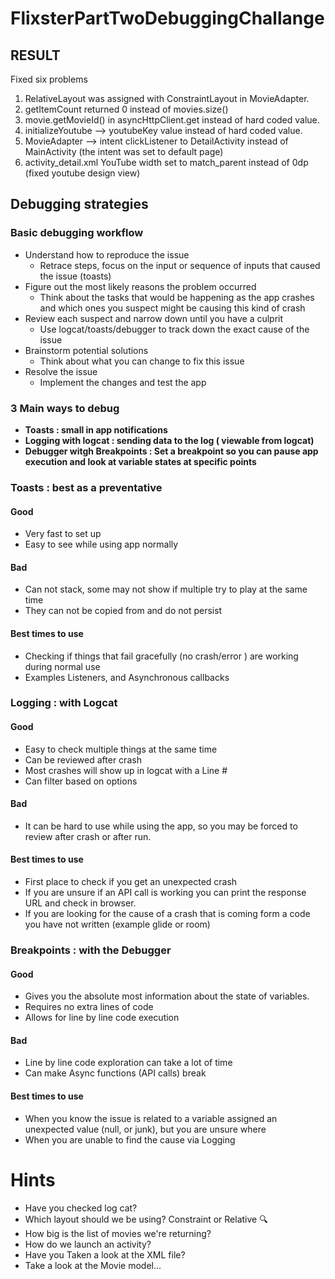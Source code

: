 # FlixsterPartTwoDebuggingChallange

## RESULT

Fixed six problems

1. RelativeLayout was assigned with ConstraintLayout in MovieAdapter.
2. getItemCount returned 0 instead of movies.size()
3. movie.getMovieId() in asyncHttpClient.get instead of hard coded value.
4. initializeYoutube —> youtubeKey value instead of hard coded value.
5. MovieAdapter —> intent clickListener to DetailActivity instead of MainActivity (the intent was set to default page)
6. activity_detail.xml YouTube width set to match_parent instead of 0dp (fixed youtube design view)


## Debugging strategies 

### Basic debugging workflow
* Understand how to reproduce the issue 
  * Retrace steps, focus on the input or sequence of inputs that caused the issue (toasts)
* Figure out the most likely reasons the problem occurred 
  * Think about the tasks that would be happening as the app crashes and which ones you suspect might be causing this kind of crash
* Review each suspect and narrow down until you have a culprit
  * Use logcat/toasts/debugger to track down the exact cause of the issue
* Brainstorm potential solutions 
  * Think about what you can change to fix this issue
* Resolve the issue 
  * Implement the changes and test the app

### 3 Main ways to debug
* **Toasts : small in app notifications**
* **Logging with logcat : sending data to the log ( viewable from logcat)**
* **Debugger witgh Breakpoints : Set a breakpoint so you can pause app execution and look at variable states at specific points**


### **Toasts : best as a preventative**
#### Good
* Very fast to set up
* Easy to see while using app normally
#### Bad
* Can not stack, some may not show if multiple try to play at the same time
* They can not be copied from and do not persist
#### Best times to use
* Checking if things that fail gracefully (no crash/error ) are working during normal use 
* Examples Listeners, and Asynchronous callbacks


### **Logging : with Logcat**
#### Good
* Easy to check multiple things at the same time
* Can be reviewed after crash
* Most crashes will show up in logcat with a Line #
* Can filter based on options
#### Bad
* It can be hard to use while using the app, so you may be forced to review after crash or after run.
#### Best times to use
* First place to check if you get an unexpected crash
* If you are unsure if an API call is working you can print the response URL and check in browser.
* If you are looking for the cause of a crash that is coming form a code you have not written (example glide or room)


### **Breakpoints : with the Debugger**
#### Good
* Gives you the absolute most information about the state of variables.
* Requires no extra lines of code
* Allows for line by line code execution 

#### Bad
* Line by line code exploration can take a lot of time
* Can make Async functions (API calls) break 

#### Best times to use
* When you know the issue is related to a variable assigned an unexpected value (null, or junk), but you are unsure where 
* When you are unable to find the cause via Logging



# Hints 
* Have you checked log cat?
* Which layout should we be using? Constraint or Relative 🔍
* How big is the list of movies we're returning?
* How do we launch an activity?
* Have you Taken a look at the XML file?
* Take a look at the Movie model...
